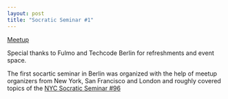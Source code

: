 ```yaml
---
layout: post
title: "Socratic Seminar #1"
---
```


[Meetup](https://www.meetup.com/Bitcoin-Lab-Berlin/events/263934153/)

Special thanks to Fulmo and Techcode Berlin for refreshments and event space.

The first socartic seminar in Berlin was organized with the help of meetup organizers
from New York, San Francisco and London and roughly covered topics of the [NYC Socratic
Seminar #96](https://bitdevs.org/2019-09-16-socratic-seminar-96)
